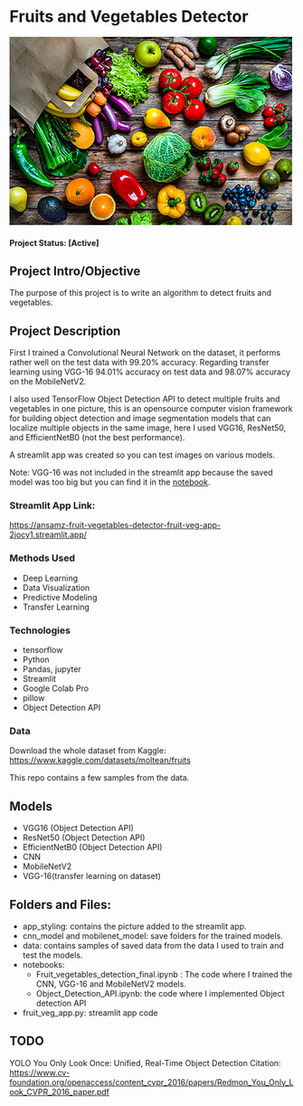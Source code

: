 # Fruits and Vegetables Detector


![alternative text](./app_styling/f_g.jpg)


#### Project Status: [Active] 

## Project Intro/Objective
The purpose of this project is to write an algorithm to detect fruits and vegetables.

## Project Description
First I trained a Convolutional Neural Network on the dataset, it performs rather well on the test data with 99.20% accuracy. Regarding transfer learning using VGG-16 94.01% accuracy on test data and 98.07% accuracy on the MobileNetV2.

I also used TensorFlow Object Detection API to detect multiple fruits and vegetables in one picture, this is an opensource computer vision framework for building object detection and image segmentation models that can localize multiple objects in the same image, here I used VGG16, ResNet50, and EfficientNetB0 (not the best performance).

A streamlit app was created so you can test images on various models.

Note:
VGG-16 was not included in the streamlit app because the saved model was too big but you can find it in the [notebook](notebooks/Fruit_vegetables_detection_final.ipynb).


### Streamlit App Link:
https://ansamz-fruit-vegetables-detector-fruit-veg-app-2jocy1.streamlit.app/


### Methods Used
* Deep Learning
* Data Visualization
* Predictive Modeling
* Transfer Learning

### Technologies
* tensorflow
* Python
* Pandas, jupyter
* Streamlit
* Google Colab Pro
* pillow
* Object Detection API

### Data
Download the whole dataset from Kaggle: https://www.kaggle.com/datasets/moltean/fruits

This repo contains a few  samples from the data.

## Models
* VGG16 (Object Detection API)
* ResNet50 (Object Detection API)
* EfficientNetB0 (Object Detection API)
* CNN
* MobileNetV2
* VGG-16(transfer learning on dataset)


## Folders and Files:
* app_styling: contains the picture added to the streamlit app.
* cnn_model and mobilenet_model: save folders for the trained models.
* data: contains samples of saved data from the data I used to train and test the models.
* notebooks: 
    - Fruit_vegetables_detection_final.ipynb : The code where I trained the CNN, VGG-16 and MobileNetV2 models.
    - Object_Detection_API.ipynb: the code where I implemented Object detection API
* fruit_veg_app.py: streamlit app code

## TODO
YOLO
You Only Look Once:
Unified, Real-Time Object Detection
Citation: 
https://www.cv-foundation.org/openaccess/content_cvpr_2016/papers/Redmon_You_Only_Look_CVPR_2016_paper.pdf